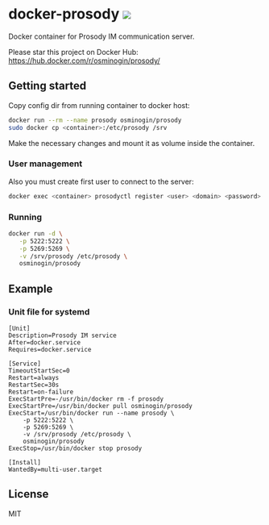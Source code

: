 # docker-prosody [![](https://images.microbadger.com/badges/image/osminogin/prosody.svg)](https://microbadger.com/images/osminogin/prosody)

Docker container for Prosody IM communication server.

Please star this project on Docker Hub: https://hub.docker.com/r/osminogin/prosody/

## Getting started

Copy config dir from running container to docker host:

```bash
docker run --rm --name prosody osminogin/prosody
sudo docker cp <container>:/etc/prosody /srv
```

Make the necessary changes and mount it as volume inside the container.

### User management

Also you must create first user to connect to the server:

```bash
docker exec <container> prosodyctl register <user> <domain> <password>
```

### Running

```bash
docker run -d \
   -p 5222:5222 \
   -p 5269:5269 \
   -v /srv/prosody /etc/prosody \
   osminogin/prosody
```

## Example

### Unit file for systemd

```
[Unit]
Description=Prosody IM service
After=docker.service
Requires=docker.service

[Service]
TimeoutStartSec=0
Restart=always
RestartSec=30s
Restart=on-failure
ExecStartPre=-/usr/bin/docker rm -f prosody
ExecStartPre=/usr/bin/docker pull osminogin/prosody
ExecStart=/usr/bin/docker run --name prosody \
	-p 5222:5222 \
	-p 5269:5269 \
	-v /srv/prosody /etc/prosody \
	osminogin/prosody
ExecStop=/usr/bin/docker stop prosody

[Install]
WantedBy=multi-user.target
```

## License

MIT
